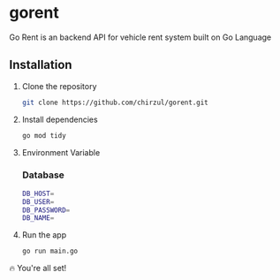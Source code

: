 # gorent

Go Rent is an backend API for vehicle rent system built on Go Language

## Installation

1. Clone the repository

   ```bash
   git clone https://github.com/chirzul/gorent.git
   ```

2. Install dependencies

   ```bash
   go mod tidy
   ```

3. Environment Variable
   ### Database
   ```bash
   DB_HOST=
   DB_USER=
   DB_PASSWORD=
   DB_NAME=
   ```

4. Run the app

   ```bash
   go run main.go
   ```

:fire: You're all set!
